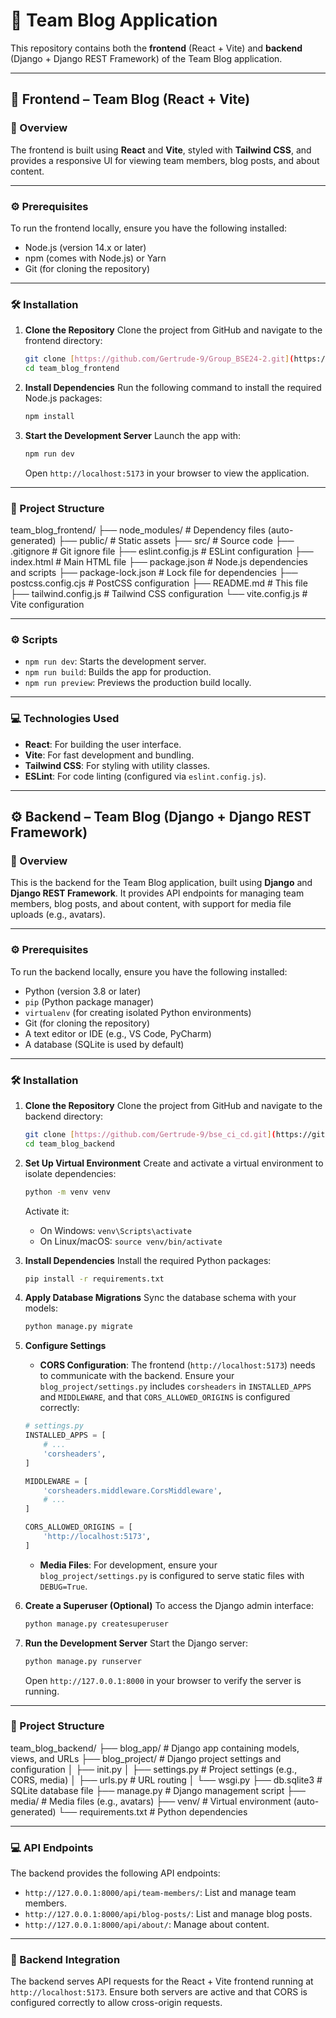 # 📝 Team Blog Application

This repository contains both the **frontend** (React + Vite) and **backend** (Django + Django REST Framework) of the Team Blog application.

---

## 🚀 Frontend – Team Blog (React + Vite)

### 📌 Overview
The frontend is built using **React** and **Vite**, styled with **Tailwind CSS**, and provides a responsive UI for viewing team members, blog posts, and about content.

---

### ⚙️ Prerequisites
To run the frontend locally, ensure you have the following installed:

- Node.js (version 14.x or later)
- npm (comes with Node.js) or Yarn
- Git (for cloning the repository)

---

### 🛠 Installation
1.  **Clone the Repository**
    Clone the project from GitHub and navigate to the frontend directory:
    ```bash
    git clone [https://github.com/Gertrude-9/Group_BSE24-2.git](https://github.com/Gertrude-9/Group_BSE24-2.git)
    cd team_blog_frontend
    ```
2.  **Install Dependencies**
    Run the following command to install the required Node.js packages:
    ```bash
    npm install
    ```
3.  **Start the Development Server**
    Launch the app with:
    ```bash
    npm run dev
    ```
    Open `http://localhost:5173` in your browser to view the application.

---

### 📂 Project Structure
team_blog_frontend/
├── node_modules/         # Dependency files (auto-generated)
├── public/               # Static assets
├── src/                  # Source code
├── .gitignore            # Git ignore file
├── eslint.config.js      # ESLint configuration
├── index.html            # Main HTML file
├── package.json          # Node.js dependencies and scripts
├── package-lock.json     # Lock file for dependencies
├── postcss.config.cjs    # PostCSS configuration
├── README.md             # This file
├── tailwind.config.js    # Tailwind CSS configuration
└── vite.config.js        # Vite configuration

---

### ⚙️ Scripts
- `npm run dev`: Starts the development server.
- `npm run build`: Builds the app for production.
- `npm run preview`: Previews the production build locally.

---

### 💻 Technologies Used
- **React**: For building the user interface.
- **Vite**: For fast development and bundling.
- **Tailwind CSS**: For styling with utility classes.
- **ESLint**: For code linting (configured via `eslint.config.js`).

---

## ⚙️ Backend – Team Blog (Django + Django REST Framework)

### 📌 Overview
This is the backend for the Team Blog application, built using **Django** and **Django REST Framework**. It provides API endpoints for managing team members, blog posts, and about content, with support for media file uploads (e.g., avatars).

---

### ⚙️ Prerequisites
To run the backend locally, ensure you have the following installed:

- Python (version 3.8 or later)
- `pip` (Python package manager)
- `virtualenv` (for creating isolated Python environments)
- Git (for cloning the repository)
- A text editor or IDE (e.g., VS Code, PyCharm)
- A database (SQLite is used by default)

---

### 🛠 Installation
1.  **Clone the Repository**
    Clone the project from GitHub and navigate to the backend directory:
    ```bash
    git clone [https://github.com/Gertrude-9/bse_ci_cd.git](https://github.com/Gertrude-9/Group_BSE24-2.git)
    cd team_blog_backend
    ```
2.  **Set Up Virtual Environment**
    Create and activate a virtual environment to isolate dependencies:
    ```bash
    python -m venv venv
    ```
    Activate it:
    - On Windows: `venv\Scripts\activate`
    - On Linux/macOS: `source venv/bin/activate`
3.  **Install Dependencies**
    Install the required Python packages:
    ```bash
    pip install -r requirements.txt
    ```
4.  **Apply Database Migrations**
    Sync the database schema with your models:
    ```bash
    python manage.py migrate
    ```
5.  **Configure Settings**
    - **CORS Configuration**: The frontend (`http://localhost:5173`) needs to communicate with the backend. Ensure your `blog_project/settings.py` includes `corsheaders` in `INSTALLED_APPS` and `MIDDLEWARE`, and that `CORS_ALLOWED_ORIGINS` is configured correctly:
    ```python
    # settings.py
    INSTALLED_APPS = [
        # ...
        'corsheaders',
    ]

    MIDDLEWARE = [
        'corsheaders.middleware.CorsMiddleware',
        # ...
    ]

    CORS_ALLOWED_ORIGINS = [
        'http://localhost:5173',
    ]
    ```
    - **Media Files**: For development, ensure your `blog_project/settings.py` is configured to serve static files with `DEBUG=True`.

6.  **Create a Superuser (Optional)**
    To access the Django admin interface:
    ```bash
    python manage.py createsuperuser
    ```
7.  **Run the Development Server**
    Start the Django server:
    ```bash
    python manage.py runserver
    ```
    Open `http://127.0.0.1:8000` in your browser to verify the server is running.

---

### 📂 Project Structure
team_blog_backend/
├── blog_app/             # Django app containing models, views, and URLs
├── blog_project/         # Django project settings and configuration
│   ├── init.py
│   ├── settings.py       # Project settings (e.g., CORS, media)
│   ├── urls.py           # URL routing
│   └── wsgi.py
├── db.sqlite3            # SQLite database file
├── manage.py             # Django management script
├── media/                # Media files (e.g., avatars)
├── venv/                 # Virtual environment (auto-generated)
└── requirements.txt      # Python dependencies

---

### 💻 API Endpoints
The backend provides the following API endpoints:

- `http://127.0.0.1:8000/api/team-members/`: List and manage team members.
- `http://127.0.0.1:8000/api/blog-posts/`: List and manage blog posts.
- `http://127.0.0.1:8000/api/about/`: Manage about content.

---

### 🤝 Backend Integration
The backend serves API requests for the React + Vite frontend running at `http://localhost:5173`. Ensure both servers are active and that CORS is configured correctly to allow cross-origin requests.
